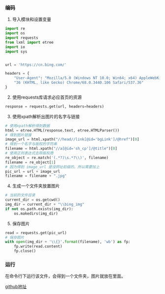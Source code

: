 ### 编码
1. 导入模块和设置变量
```python
import re
import os
import requests
from lxml import etree
import io
import sys


url = 'https://cn.bing.com/'

headers = {
    "User-Agent": "Mozilla/5.0 (Windows NT 10.0; Win64; x64) AppleWebKit/537."
    "36 (KHTML, like Gecko) Chrome/68.0.3440.106 Safari/537.36"
}
```

2. 使用requests库请求必应首页的资源
```python
response = requests.get(url, headers=headers)
```
3. 使用xpath解析出图片的名字与链接
```python
# 使用xpath解析得到数据
html = etree.HTML(response.text, etree.HTMLParser())
# 得到图片链接
image_url = html.xpath("//head//link[@id='bgLink']/@href")[0]
# 得到一个名字与版权的字符串
filename = html.xpath("//a[@id='sh_cp']/@title")[0]
# 使用正则表达式去除版权商
re_object = re.match('(.*?)\s.*?\\)', filename)
filename = re_object[1]
# 因为得到 image_url 是没网址前缀的，所以需要加上
pic_url = url + image_url
filename = filename + ".jpg"
```

4. 生成一个文件夹放置图片
```python
# 当前的文件目录
current_dir = os.getcwd()
img_dir = current_dir + "\\bing_img"
if not os.path.exists(img_dir):
    os.makedirs(img_dir)
```
5. 保存图片
```python
read = requests.get(pic_url)
# 保存图片
with open(img_dir + '\\{}'.format(filename), 'wb') as fp:
    fp.write(read.content)
    fp.close()
```

### 运行

在命令行下运行该文件，会得到一个文件夹，图片就放在里面。


[github地址](https://github.com/jinl1874/spider)
